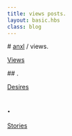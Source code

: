 ```yaml
---
title: views posts.
layout: basic.hbs
class: blog
---
```


# [anxl](../index.html) / views.

[Views](views.html)

## .

[Desires](desires.html)

## .

[Stories](stories.html)
